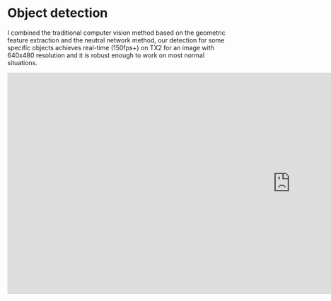 # Object detection
I combined the traditional computer vision method based on the geometric feature extraction and the neutral network method, our detection for some specific objects achieves real-time (150fps+) on TX2 for an image with 640x480 resolution and it is robust enough to work on most normal situations. 

<iframe width="1280" height="500" src="https://www.youtube.com/embed/8MPJoGlX35o" title="YouTube video player" frameborder="0" allow="accelerometer; autoplay; clipboard-write; encrypted-media; gyroscope; picture-in-picture" allowfullscreen></iframe>